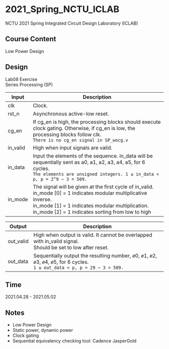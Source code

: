 # 2021_Spring_NCTU_ICLAB
NCTU 2021 Spring Integrated Circuit Design Laboratory (ICLAB)

## Course Content
Low Power Design

## Design
Lab08 Exercise  
Series Processing (SP)

| Input | Description |
| --- | --- |
| clk | Clock. |
| rst_n | Asynchronous active-low reset. |
| cg_en | If cg_en is high, the processing blocks should execute clock gating. Otherwise, if cg_en is low, the processing blocks follow clk. <br>`There is no cg_en signal in SP_wocg.v` |
| in_valid | High when input signals are valid. |
| in_data | Input the elements of the sequence. in_data will be sequentially sent as a0, a1, a2, a3, a4, a5, for 6 cycles. <br>`The elements are unsigned integers. 1 ≤ in_data < p, p = 2^9 − 3 = 509.` |
| in_mode | The signal will be given at the first cycle of in_valid.<br>in_mode [0] = 1 indicates modular multiplicative inverse.<br>in_mode [1] = 1 indicates modular multiplication.<br>in_mode [2] = 1 indicates sorting from low to high |

| Output | Description |
| --- | --- |
| out_valid | High when output is valid. It cannot be overlapped with in_valid signal. <br>Should be set to low after reset. |
| out_data | Sequentially output the resulting number, 𝑒0, 𝑒1, 𝑒2, 𝑒3, 𝑒4, 𝑒5, for 6 cycles. <br>`1 ≤ out_data < p, p = 29 − 3 = 509.` |


## Time
2021.04.28 - 2021.05.02

## Notes
+ Low Power Design
+ Static power, dynamic power
+ Clock gating
+ Sequential equivalency checking tool: Cadence JasperGold





